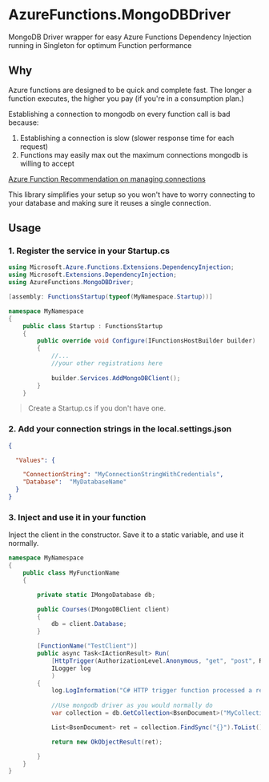 # AzureFunctions.MongoDBDriver
MongoDB Driver wrapper for easy Azure Functions Dependency Injection running in Singleton for optimum Function performance

## Why

Azure functions are designed to be quick and complete fast. The longer a function executes, the higher you pay (if you're in a consumption plan.) 

Establishing a connection to mongodb on every function call is bad because:  
1. Establishing a connection is slow (slower response time for each request)
2. Functions may easily max out the maximum connections mongodb is willing to accept

[Azure Function Recommendation on managing connections](https://docs.microsoft.com/en-us/azure/azure-functions/manage-connections)

This library simplifies your setup so you won't have to worry connecting to your database and making sure it reuses a single connection.

## Usage

### 1. Register the service in your Startup.cs
```csharp
using Microsoft.Azure.Functions.Extensions.DependencyInjection;
using Microsoft.Extensions.DependencyInjection;
using AzureFunctions.MongoDBDriver;

[assembly: FunctionsStartup(typeof(MyNamespace.Startup))]

namespace MyNamespace
{
    public class Startup : FunctionsStartup
    {
        public override void Configure(IFunctionsHostBuilder builder)
        {
            //... 
            //your other registrations here
            
            builder.Services.AddMongoDBClient();
        }
    }

```
> Create a Startup.cs if you don't have one.

### 2. Add your connection strings in the local.settings.json


```json
{

  "Values": {

    "ConnectionString": "MyConnectionStringWithCredentials",
    "Database":  "MyDatabaseName"
  }
}
```

### 3. Inject and use it in your function

Inject the client in the constructor. Save it to a static variable, and use it normally.

```csharp
namespace MyNamespace
{
    public class MyFunctionName
    {

        private static IMongoDatabase db;

        public Courses(IMongoDBClient client)
        {
            db = client.Database;
        }

        [FunctionName("TestClient")]
        public async Task<IActionResult> Run(
            [HttpTrigger(AuthorizationLevel.Anonymous, "get", "post", Route = "courses")] HttpRequest req,
            ILogger log
            )
        {
            log.LogInformation("C# HTTP trigger function processed a request.");
            
            //Use mongodb driver as you would normally do
            var collection = db.GetCollection<BsonDocument>("MyCollectionName");

            List<BsonDocument> ret = collection.FindSync("{}").ToList();

            return new OkObjectResult(ret);

        }
    }
}
```

